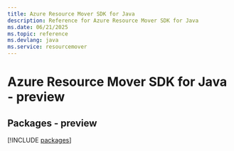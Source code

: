 ```yaml
---
title: Azure Resource Mover SDK for Java
description: Reference for Azure Resource Mover SDK for Java
ms.date: 06/21/2025
ms.topic: reference
ms.devlang: java
ms.service: resourcemover
---
```

# Azure Resource Mover SDK for Java - preview
## Packages - preview
[!INCLUDE [packages](resource-mover-index.md)]